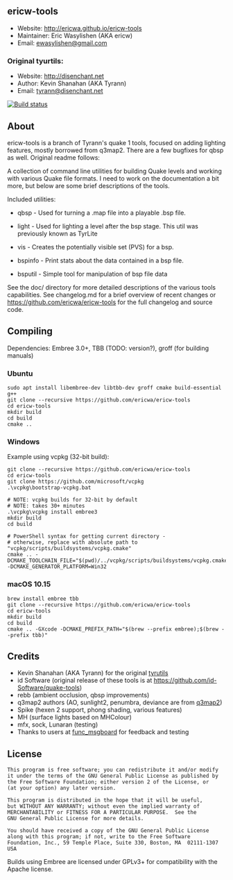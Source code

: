 ## ericw-tools
 - Website:         http://ericwa.github.io/ericw-tools
 - Maintainer:      Eric Wasylishen (AKA ericw)
 - Email:           ewasylishen@gmail.com

### Original tyurtils:

 - Website: http://disenchant.net
 - Author:  Kevin Shanahan (AKA Tyrann)
 - Email:   tyrann@disenchant.net

[![Build status](https://ci.appveyor.com/api/projects/status/7lpdcy7l3e840u70?svg=true)](https://ci.appveyor.com/project/EricWasylishen/ericw-tools)

## About

ericw-tools is a branch of Tyrann's quake 1 tools, focused on
adding lighting features, mostly borrowed from q3map2. There are a few
bugfixes for qbsp as well. Original readme follows:

A collection of command line utilities for building Quake levels and working
with various Quake file formats. I need to work on the documentation a bit
more, but below are some brief descriptions of the tools.

Included utilities:

 - qbsp    - Used for turning a .map file into a playable .bsp file.

 - light   - Used for lighting a level after the bsp stage. This util was previously known as TyrLite

 - vis     - Creates the potentially visible set (PVS) for a bsp.

 - bspinfo - Print stats about the data contained in a bsp file.

 - bsputil - Simple tool for manipulation of bsp file data

See the doc/ directory for more detailed descriptions of the various
tools capabilities.  See changelog.md for a brief overview of recent
changes or https://github.com/ericwa/ericw-tools for the full changelog and
source code.

## Compiling

Dependencies: Embree 3.0+, TBB (TODO: version?), groff (for building manuals)

### Ubuntu

```
sudo apt install libembree-dev libtbb-dev groff cmake build-essential g++
git clone --recursive https://github.com/ericwa/ericw-tools
cd ericw-tools
mkdir build
cd build
cmake ..
```

### Windows

Example using vcpkg (32-bit build):

```
git clone --recursive https://github.com/ericwa/ericw-tools
cd ericw-tools
git clone https://github.com/microsoft/vcpkg
.\vcpkg\bootstrap-vcpkg.bat

# NOTE: vcpkg builds for 32-bit by default
# NOTE: takes 30+ minutes
.\vcpkg\vcpkg install embree3
mkdir build
cd build

# PowerShell syntax for getting current directory -
# otherwise, replace with absolute path to "vcpkg/scripts/buildsystems/vcpkg.cmake"
cmake .. -DCMAKE_TOOLCHAIN_FILE="$(pwd)/../vcpkg/scripts/buildsystems/vcpkg.cmake" -DCMAKE_GENERATOR_PLATFORM=Win32
```

### macOS 10.15

```
brew install embree tbb
git clone --recursive https://github.com/ericwa/ericw-tools
cd ericw-tools
mkdir build
cd build
cmake .. -GXcode -DCMAKE_PREFIX_PATH="$(brew --prefix embree);$(brew --prefix tbb)"
```

## Credits

- Kevin Shanahan (AKA Tyrann) for the original [tyrutils](http://disenchant.net/utils)
- id Software (original release of these tools is at https://github.com/id-Software/quake-tools) 
- rebb (ambient occlusion, qbsp improvements)
- q3map2 authors (AO, sunlight2, penumbra, deviance are from [q3map2](https://github.com/TTimo/GtkRadiant/tree/master/tools/quake3/q3map2))
- Spike (hexen 2 support, phong shading, various features)
- MH (surface lights based on MHColour)
- mfx, sock, Lunaran (testing)
- Thanks to users at [func_msgboard](http://www.celephais.net/board/forum.php) for feedback and testing

## License

    This program is free software; you can redistribute it and/or modify
    it under the terms of the GNU General Public License as published by
    the Free Software Foundation; either version 2 of the License, or
    (at your option) any later version.

    This program is distributed in the hope that it will be useful,
    but WITHOUT ANY WARRANTY; without even the implied warranty of
    MERCHANTABILITY or FITNESS FOR A PARTICULAR PURPOSE.  See the
    GNU General Public License for more details.

    You should have received a copy of the GNU General Public License
    along with this program; if not, write to the Free Software
    Foundation, Inc., 59 Temple Place, Suite 330, Boston, MA  02111-1307  USA

Builds using Embree are licensed under GPLv3+ for compatibility with the
Apache license.
